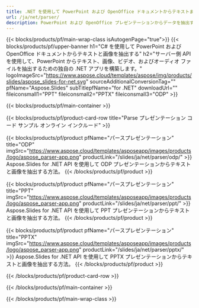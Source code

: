 ```yaml
---
title: .NET を使用して PowerPoint および OpenOffice ドキュメントからテキストまたはオブジェクトを抽出する
url: /ja/net/parser/
description: PowerPoint および OpenOffice プレゼンテーションからデータを抽出するための C# ソース コード。
---
```


{{< blocks/products/pf/main-wrap-class isAutogenPage="true">}}
{{< blocks/products/pf/upper-banner h1="C# を使用して PowerPoint および OpenOffice ドキュメントからテキストと画像を抽出する" h2="サーバー側 API を使用して、PowerPoint からテキスト、画像、ビデオ、およびオーディオ ファイルを抽出するための独自の .NET アプリを構築します。" logoImageSrc="https://www.aspose.cloud/templates/aspose/img/products/slides/aspose_slides-for-net.svg" sourceAdditionalConversionTag="" pfName="Aspose.Slides" subTitlepfName="for .NET" downloadUrl="" fileiconsmall1="PPT" fileiconsmall2="PPTX" fileiconsmall3="ODP" >}}

{{< blocks/products/pf/main-container >}}

{{< blocks/products/pf/product-card-row title="Parse プレゼンテーション コード サンプル オンライン インクルード" >}}

{{< blocks/products/pf/product pfName="パースプレゼンテーション" title="ODP" imgSrc="https://www.aspose.cloud/templates/asposeapp/images/products/logo/aspose_parser-app.png" productLink="/slides/ja/net/parser/odp/" >}}
Aspose.Slides for .NET API を使用して ODP プレゼンテーションからテキストと画像を抽出する方法。
{{< /blocks/products/pf/product >}}

{{< blocks/products/pf/product pfName="パースプレゼンテーション" title="PPT" imgSrc="https://www.aspose.cloud/templates/asposeapp/images/products/logo/aspose_parser-app.png" productLink="/slides/ja/net/parser/ppt/" >}}
Aspose.Slides for .NET API を使用して PPT プレゼンテーションからテキストと画像を抽出する方法。
{{< /blocks/products/pf/product >}}

{{< blocks/products/pf/product pfName="パースプレゼンテーション" title="PPTX" imgSrc="https://www.aspose.cloud/templates/asposeapp/images/products/logo/aspose_parser-app.png" productLink="/slides/ja/net/parser/pptx/" >}}
Aspose.Slides for .NET API を使用して PPTX プレゼンテーションからテキストと画像を抽出する方法。
{{< /blocks/products/pf/product >}}



{{< /blocks/products/pf/product-card-row >}}

{{< /blocks/products/pf/main-container >}}
    
{{< /blocks/products/pf/main-wrap-class >}}